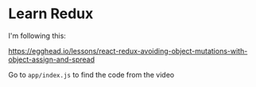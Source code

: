 # Learn Redux

I'm following this:

https://egghead.io/lessons/react-redux-avoiding-object-mutations-with-object-assign-and-spread

Go to `app/index.js` to find the code from the video
